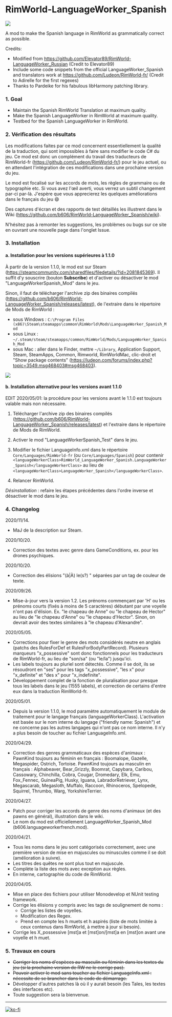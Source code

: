 # RimWorld-LanguageWorker_Spanish
![]( https://raw.githubusercontent.com/wiki/b606/RimWorld-LanguageWorker_Spanish/images/LWKR_Spanish_Mod_banner.png)

A mod to make the Spanish language in RimWorld as grammatically correct as possible.

Credits:
 - Modified from https://github.com/Elevator89/RimWorld-LanguageWorker_Russian
   (Credit to Elevator89)
 - Include some code snippets from the official LanguageWorker_Spanish and translators work at
   https://github.com/Ludeon/RimWorld-fr/ (Credit to Adirelle for the first regexes)
 - Thanks to Pardeike for his fabulous libHarmony patching library.

### 1. Goal
 - Maintain the Spanish RimWorld Translation at maximum quality.
 - Make the Spanish LanguageWorker in RimWorld at maximum quality.
 - Testbed for the Spanish LanguageWorker in RimWorld.
 
### 2. Vérification des résultats

Les modifications faites par ce mod concernent essentiellement la qualité de la traduction, qui sont impossibles à faire sans modifier le code C# du jeu. Ce mod est donc un complément du travail des traducteurs de RimWorld-fr (https://github.com/Ludeon/RimWorld-fr/) pour le jeu actuel, ou en attendant l'intégration de ces modifications dans une prochaine version du jeu.

Le mod est focalisé sur les accords de mots, les règles de grammaire ou de typographie etc. Si vous avez l'œil averti, vous verrez un subtil changement par-ci par-là. J'espère que vous apprecierez les quelques améliorations dans le français du jeu :smile:

Des captures d'écran et des rapports de test détaillés les illustrent dans le Wiki (https://github.com/b606/RimWorld-LanguageWorker_Spanish/wiki).

N'hésitez pas à remonter les suggestions, les problèmes ou bugs sur ce site en ouvrant une nouvelle page dans l'onglet Issue.

### 3. Installation

#### a. Installation pour les versions supérieures à 1.1.0

À partir de la version 1.1.0, le mod est sur Steam (https://steamcommunity.com/sharedfiles/filedetails/?id=2081845369). Il suffit d'y souscrire (bouton **Subscribe**) et d'activer ou désactiver le mod "LanguageWorkerSpanish_Mod" dans le jeu.

Sinon, il faut de télécharger l'archive zip des binaires compilés (https://github.com/b606/RimWorld-LanguageWorker_Spanish/releases/latest), de l'extraire dans le répertoire de Mods de RimWorld :

 - sous Windows : `C:\Program Files (x86)\Steam\steamapps\common\RimWorld\Mods\LanguageWorker_Spanish_Mod`
 - sous Linux : `~/.steam/steam/steamapps/common/RimWorld/Mods/LanguageWorker_Spanish_Mod`
 - sous Mac : aller dans le Finder, mettre `~/Library`, Application Support, Steam, SteamApps, Common, Rimworld, RimWorldMac, clic-droit et "Show package contents" (https://ludeon.com/forums/index.php?topic=3549.msg468403#msg468403).

![]( https://raw.githubusercontent.com/wiki/b606/RimWorld-LanguageWorker_Spanish/images/LWKR_Spanish_Mod_folders.png)
 
#### b. Installation alternative pour les versions avant 1.1.0

EDIT 2020/05/01: la procédure pour les versions avant le 1.1.0 est toujours valable mais non nécessaire.

  1. Télécharger l'archive zip des binaires compilés (https://github.com/b606/RimWorld-LanguageWorker_Spanish/releases/latest) et l'extraire dans le répertoire de Mods de RimWorld.
 
  2. Activer le mod "LanguageWorkerSpanish_Test" dans le jeu.
    
  3. Modifier le fichier LanguageInfo.xml dans le répertoire `Core/Languages/RimWorld-fr` (ou `Core/Languages/Spanish`) pour contenir `<languageWorkerClass>RimWorld_LanguageWorker_Spanish.LanguageWorker_Spanish</languageWorkerClass>` au lieu de `<languageWorkerClass>LanguageWorker_Spanish</languageWorkerClass>`.
   
  4. Relancer RimWorld.
 
  *Désinstallation* : refaire les étapes précédentes dans l'ordre inverse et désactiver le mod dans le jeu.
 
### 4. Changelog

2020/11/14.
  - MaJ de la description sur Steam.

2020/10/20.
  - Correction des textes avec genre dans GameConditions, ex. pour les drones psychiques.

2020/10/20.
  - Correction des élisions "(à|À) <tag>le(s?) " séparées par un tag de couleur de texte.

2020/09/26.
  - Mise-à-jour vers la version 1.2. Les prénoms commençant par 'H' ou les prénoms courts
    (fixés à moins de 5 caractères) débutant par une voyelle n'ont pas d'élision.
    Ex. "le chapeau de Anne" ou "le chapeau de Hector" au lieu de "le chapeau d'Anne" ou
    "le chapeau d'Hector". Sinon, on devrait avoir des textes similaires à "le chapeau
    d'Alexandre".
	
2020/05/05.
  - Corrections pour fixer le genre des mots considérés neutre en anglais (patchs des RulesForDef et 
    RulesForBodyPartRecord). Plusieurs marqueurs "x_possessive" sont donc fonctionnels pour les traducteurs de
    RimWorld-fr, au lieu de "son/sa" (ou "le/la") jusqu'ici.
  - Les labels toujours au pluriel sont détectés. Comme il se doit, ils se résoudront en "ses" pour les tags 
   "x_possessive", "les x" pour "x_definite" et "des x" pour "x_indefinite".
  - Développement complet de la fonction de pluralisation pour presque tous les labels dans le jeu (1555 labels),
    et correction de certains d'entre eux dans la traduction RimWorld-fr.

2020/05/01.
  - Depuis la version 1.1.0, le mod paramètre automatiquement le module de traitement pour le langage français (languageWorkerClass). L'activation est basée sur le nom interne du langage ("friendly name: Spanish") et ne concerne pas les autres langages qui n'ont pas ce nom interne. Il n'y a plus besoin de toucher au fichier LanguageInfo.xml.

2020/04/29.
  - Correction des genres grammaticaux des espèces d'animaux :
    PawnKind toujours au féminin en français : Boomalope, Gazelle, Megaspider, Ostrich, Tortoise.
    PawnKind toujours au masculin en français : Alphabeaver, Bear_Grizzly, Boomrat, Capybara, Caribou, Cassowary, Chinchilla, Cobra, Cougar, Dromedary, Elk, Emu, Fox_Fennec, GuineaPig, Husky, Iguana, LabradorRetriever, Lynx, Megascarab, Megasloth, Muffalo, Raccoon, Rhinoceros, Spelopede, Squirrel, Thrumbo, Warg, YorkshireTerrier.

2020/04/27.
  - Patch pour corriger les accords de genre des noms d'animaux (et des pawns en général), illustration dans le wiki.
  - Le nom du mod est officiellement LanguageWorker_Spanish_Mod (b606.languageworkerfrench.mod).

2020/04/21.
  - Tous les noms dans le jeu sont catégorisés correctement, avec une première version de mise en majuscules ou minuscules comme il se doit (amélioration à suivre).
  - Les titres des quêtes ne sont plus tout en majuscule.
  - Complète la liste des mots avec exception aux règles.
  - En interne, cartographie du code de RimWorld.

2020/04/05.
  - Mise en place des fichiers pour utiliser Monodevelop et NUnit testing framework.
  - Corrige les élisions y compris avec les tags de soulignement de noms :
    - Corrige les listes de voyelles.
    - Modification des Regex.
    - Prend en compte les h muets et h aspirés (liste de mots limitée à ceux contenus
      dans RimWorld, à mettre à jour si besoin).
  - Corrige les X_possessive [mst]a et [mst]on/[mst]a en [mst]on avant une voyelle et h muet.
  
### 5. Travaux en cours

  - ~~Corriger les noms d'espèces au masculin ou féminin dans les textes du jeu (si la prochaine version de RW ne le corrige pas).~~
  - ~~Pouvoir activer le mod sans toucher au fichier LanguageInfo.xml : nécessite de se brancher dans le code de démarrage.~~
  - Développer d'autres patches là où il y aurait besoin (les Tales, les textes des interfaces etc).
  - Toute suggestion sera la bienvenue.
 
---
[![ko-fi](https://www.ko-fi.com/img/githubbutton_sm.svg)](https://ko-fi.com/Z8Z51KQ21)
